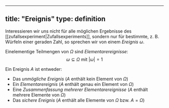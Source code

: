 
---
title: "Ereignis"
type: definition
---

Interessieren wir uns nicht für alle möglichen Ergebnisse des [[zufallsexperiment|Zufallsexperiments]], sondern nur für bestimmte, z. B. Würfeln einer geraden Zahl, so sprechen wir von einem *Ereignis* $\omega$.

Einelementige Teilmengen von $\Omega$ sind *Elementarereignisse*:
$$
	\omega \subseteq \Omega \ \text{mit} \ |\omega| = 1
$$

Ein Ereignis $A$ ist entweder:
- Das *unmögliche Ereignis* ($A$ enthält kein Element von $\Omega$)
- Ein *Elementarereignis* ($A$ enthält genau ein Element von $\Omega$)
- Eine *Zusammenfassung mehrerer Elementarereignisse* ($A$ enthält mehrere Elemente von $\Omega$)
- Das *sichere Ereignis* ($A$ enthält alle Elemente von $\Omega$ bzw. $A = \Omega$)